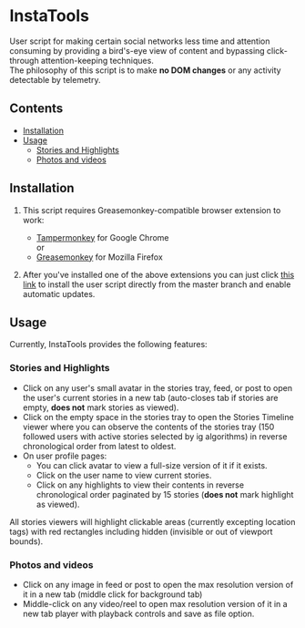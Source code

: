 # InstaTools

User script for making certain social networks less time and attention consuming by providing a bird's-eye view of content and bypassing click-through attention-keeping techniques.\
The philosophy of this script is to make **no DOM changes** or any activity detectable by telemetry.

## Contents
  - [Installation](#installation)
  - [Usage](#usage)
    - [Stories and Highlights](#stories-and-highlights)
    - [Photos and videos](#photos-and-videos)

## Installation
1. This script requires Greasemonkey-compatible browser extension to work:
   - [Tampermonkey](https://chrome.google.com/webstore/detail/tampermonkey/dhdgffkkebhmkfjojejmpbldmpobfkfo) for Google Chrome\
or
   - [Greasemonkey](https://addons.mozilla.org/en-US/firefox/addon/greasemonkey/) for Mozilla Firefox

2. After you've installed one of the above extensions you can just click [this link](https://github.com/Timsonrobl/InstaTools/raw/master/InstaTools.user.js) to install the user script directly from the master branch and enable automatic updates.

## Usage
Currently, InstaTools provides the following features:

### Stories and Highlights
- Click on any user's small avatar in the stories tray, feed, or post to open the user's current stories in a new tab (auto-closes tab if stories are empty, **does not** mark stories as viewed).
- Click on the empty space in the stories tray to open the Stories Timeline viewer where you can observe the contents of the stories tray (150 followed users with active stories selected by ig algorithms) in reverse chronological order from latest to oldest.
- On user profile pages:
  - You can click avatar to view a full-size version of it if it exists.
  - Click on the user name to view current stories.
  - Click on any highlights to view their contents in reverse chronological order paginated by 15 stories (**does not** mark highlight as viewed).

All stories viewers will highlight clickable areas (currently excepting location tags) with red rectangles including hidden (invisible or out of viewport bounds).

### Photos and videos

- Click on any image in feed or post to open the max resolution version of it in a new tab (middle click for background tab)
- Middle-click on any video/reel to open max resolution version of it in a new tab player with playback controls and save as file option.